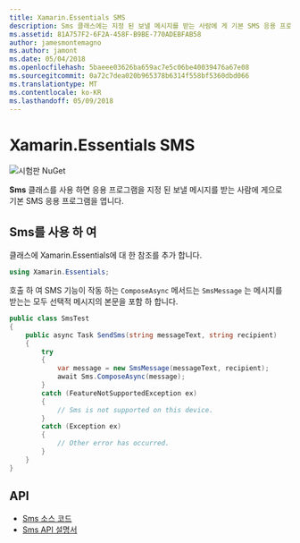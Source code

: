 ```yaml
---
title: Xamarin.Essentials SMS
description: Sms 클래스에는 지정 된 보낼 메시지를 받는 사람에 게 기본 SMS 응용 프로그램을 열어 응용을 프로그램 수 있습니다.
ms.assetid: 81A757F2-6F2A-458F-B9BE-770ADEBFAB58
author: jamesmontemagno
ms.author: jamont
ms.date: 05/04/2018
ms.openlocfilehash: 5baeee03626ba659ac7e5c06be40039476a67e08
ms.sourcegitcommit: 0a72c7dea020b965378b6314f558bf5360dbd066
ms.translationtype: MT
ms.contentlocale: ko-KR
ms.lasthandoff: 05/09/2018
---
```

# <a name="xamarinessentials-sms"></a>Xamarin.Essentials SMS

![시험판 NuGet](~/media/shared/pre-release.png)

**Sms** 클래스를 사용 하면 응용 프로그램을 지정 된 보낼 메시지를 받는 사람에 게으로 기본 SMS 응용 프로그램을 엽니다.

## <a name="using-sms"></a>Sms를 사용 하 여

클래스에 Xamarin.Essentials에 대 한 참조를 추가 합니다.

```csharp
using Xamarin.Essentials;
```

호출 하 여 SMS 기능이 작동 하는 `ComposeAsync` 메서드는 `SmsMessage` 는 메시지를 받는는 모두 선택적 메시지의 본문을 포함 하 합니다.

```csharp
public class SmsTest
{
    public async Task SendSms(string messageText, string recipient)
    {
        try
        {
            var message = new SmsMessage(messageText, recipient);
            await Sms.ComposeAsync(message);
        }
        catch (FeatureNotSupportedException ex)
        {
            // Sms is not supported on this device.
        }
        catch (Exception ex)
        {
            // Other error has occurred.
        }
    }
}
```

## <a name="api"></a>API

- [Sms 소스 코드](https://github.com/xamarin/Essentials/tree/master/Essentials/Sms)
- [Sms API 설명서](xref:Xamarin.Essentials.Sms)

